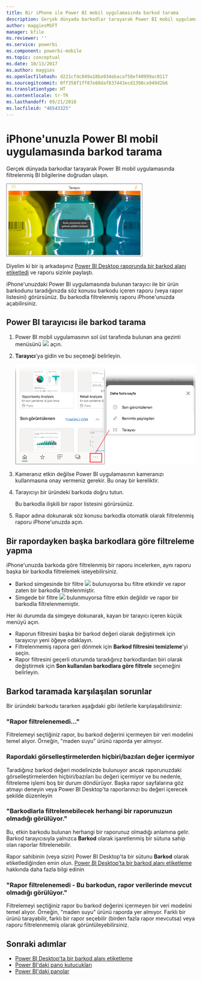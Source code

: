 ```yaml
---
title: Bir iPhone ile Power BI mobil uygulamasında barkod tarama
description: Gerçek dünyada barkodlar tarayarak Power BI mobil uygulamasında filtrelenmiş BI bilgilerine doğrudan ulaşın.
author: maggiesMSFT
manager: kfile
ms.reviewer: ''
ms.service: powerbi
ms.component: powerbi-mobile
ms.topic: conceptual
ms.date: 10/13/2017
ms.author: maggies
ms.openlocfilehash: d221cfdc849a18ba934ebacaf58ef40999ac0117
ms.sourcegitcommit: 0ff358f1ff87e88daf837443ecd1398ca949d2b6
ms.translationtype: HT
ms.contentlocale: tr-TR
ms.lasthandoff: 09/21/2018
ms.locfileid: "46543325"
---
```

# <a name="scan-a-barcode-with-your-iphone-from-the-power-bi-mobile-app"></a>iPhone'unuzla Power BI mobil uygulamasında barkod tarama
Gerçek dünyada barkodlar tarayarak Power BI mobil uygulamasında filtrelenmiş BI bilgilerine doğrudan ulaşın.

![](media/mobile-apps-scan-barcode-iphone/power-bi-barcode-scanner.png)

Diyelim ki bir iş arkadaşınız [Power BI Desktop raporunda bir barkod alanı etiketledi](../../desktop-mobile-barcodes.md) ve raporu sizinle paylaştı. 

iPhone'unuzdaki Power BI uygulamasında bulunan tarayıcı ile bir ürün barkodunu taradığınızda söz konusu barkodu içeren raporu (veya rapor listesini) görürsünüz. Bu barkodla filtrelenmiş raporu iPhone'unuzda açabilirsiniz.

## <a name="scan-a-barcode-with-the-power-bi-scanner"></a>Power BI tarayıcısı ile barkod tarama
1. Power BI mobil uygulamasının sol üst tarafında bulunan ana gezinti menüsünü ![](media/mobile-apps-scan-barcode-iphone/pbi_iph_navmenu.png) açın. 
2. **Tarayıcı**'ya gidin ve bu seçeneği belirleyin. 
   
    ![](media/mobile-apps-scan-barcode-iphone/power-bi-scanner.png)
3. Kameranız etkin değilse Power BI uygulamasının kameranızı kullanmasına onay vermeniz gerekir. Bu onay bir kereliktir. 
4. Tarayıcıyı bir üründeki barkoda doğru tutun. 
   
    Bu barkodla ilişkili bir rapor listesini görürsünüz.
5. Rapor adına dokunarak söz konusu barkodla otomatik olarak filtrelenmiş raporu iPhone'unuzda açın.

## <a name="filter-by-other-barcodes-while-in-a-report"></a>Bir rapordayken başka barkodlara göre filtreleme yapma
iPhone'unuzda barkoda göre filtrelenmiş bir raporu incelerken, aynı raporu başka bir barkodla filtrelemek isteyebilirsiniz.

* Barkod simgesinde bir filtre ![](media/mobile-apps-scan-barcode-iphone/power-bi-barcode-filtered-icon-black.png) bulunuyorsa bu filtre etkindir ve rapor zaten bir barkodla filtrelenmiştir. 
* Simgede bir filtre ![](media/mobile-apps-scan-barcode-iphone/power-bi-barcode-unfiltered-icon.png) bulunmuyorsa filtre etkin değildir ve rapor bir barkodla filtrelenmemiştir. 

Her iki durumda da simgeye dokunarak, kayan bir tarayıcı içeren küçük menüyü açın.

* Raporun filtresini başka bir barkod değeri olarak değiştirmek için tarayıcıyı yeni öğeye odaklayın. 
* Filtrelenmemiş rapora geri dönmek için **Barkod filtresini temizleme**'yi seçin.
* Rapor filtresini geçerli oturumda taradığınız barkodlardan biri olarak değiştirmek için **Son kullanılan barkodlara göre filtrele** seçeneğini belirleyin.

## <a name="issues-with-scanning-a-barcode"></a>Barkod taramada karşılaşılan sorunlar
Bir üründeki barkodu tararken aşağıdaki gibi iletilerle karşılaşabilirsiniz:

### <a name="couldnt-filter-report"></a>"Rapor filtrelenemedi..."
Filtrelemeyi seçtiğiniz rapor, bu barkod değerini içermeyen bir veri modelini temel alıyor. Örneğin, "maden suyu" ürünü raporda yer almıyor.  

### <a name="allsome-of-the-visuals-in-the-report-dont-contain-any-value"></a>Rapordaki görselleştirmelerden hiçbiri/bazıları değer içermiyor
Taradığınız barkod değeri modelinizde bulunuyor ancak raporunuzdaki görselleştirmelerden hiçbiri/bazıları bu değeri içermiyor ve bu nedenle, filtreleme işlemi boş bir durum döndürüyor. Başka rapor sayfalarına göz atmayı deneyin veya Power BI Desktop'ta raporlarınızı bu değeri içerecek şekilde düzenleyin 

### <a name="looks-like-you-dont-have-any-reports-that-can-be-filtered-by-barcodes"></a>"Barkodlarla filtrelenebilecek herhangi bir raporunuzun olmadığı görülüyor."
Bu, etkin barkodu bulunan herhangi bir raporunuz olmadığı anlamına gelir. Barkod tarayıcısıyla yalnızca **Barkod** olarak işaretlenmiş bir sütuna sahip olan raporlar filtrelenebilir.  

Rapor sahibinin (veya sizin) Power BI Desktop'ta bir sütunu **Barkod** olarak etiketlediğinden emin olun. [Power BI Desktop'ta bir barkod alanı etiketleme](../../desktop-mobile-barcodes.md) hakkında daha fazla bilgi edinin

### <a name="couldnt-filter-report---looks-like-this-barcode-doesnt-exist-in-the-report-data"></a>"Rapor filtrelenemedi - Bu barkodun, rapor verilerinde mevcut olmadığı görülüyor."
Filtrelemeyi seçtiğiniz rapor bu barkod değerini içermeyen bir veri modelini temel alıyor. Örneğin, "maden suyu" ürünü raporda yer almıyor. Farklı bir ürünü tarayabilir, farklı bir rapor seçebilir (birden fazla rapor mevcutsa) veya raporu filtrelenmemiş olarak görüntüleyebilirsiniz. 

## <a name="next-steps"></a>Sonraki adımlar
* [Power BI Desktop'ta bir barkod alanı etiketleme](../../desktop-mobile-barcodes.md)
* [Power BI'daki pano kutucukları](../end-user-tiles.md)
* [Power BI'daki panolar](../end-user-dashboards.md)

